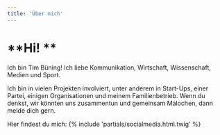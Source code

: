 ```yaml
---
title: 'Über mich'
---
```


# **Hi! **
Ich bin Tim Büning! Ich liebe Kommunikation, Wirtschaft, Wissenschaft, Medien und Sport. 

Ich bin in vielen Projekten involviert, unter anderem in Start-Ups, einer Partei, einigen Organisationen und meinem Familienbetrieb.
Wenn du denkst, wir könnten uns zusammentun und gemeinsam Malochen, dann melde dich gern.


Hier findest du mich:
{% include 'partials/socialmedia.html.twig' %}
